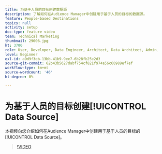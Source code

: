 ```yaml
---
title: 为基于人员的目标创建数据源
description: 了解如何在Audience Manager中创建用于基于人员的目标的数据源。
feature: People-based Destinations
topics: null
activity: setup
doc-type: feature video
team: Technical Marketing
thumbnail: 29006.jpg
kt: 3700
role: User, Developer, Data Engineer, Architect, Data Architect, Admin, Leader
level: Beginner
exl-id: a9d9f3eb-13bb-41b9-9ee7-6b28fb25e2d3
source-git-commit: 62b43b5627dabf754cf821f974a56c60989ef7ef
workflow-type: tm+mt
source-wordcount: '46'
ht-degree: 0%

---
```


# 为基于人员的目标创建[!UICONTROL Data Source]

本视频向您介绍如何在Audience Manager中创建用于基于人员的目标的[!UICONTROL Data Source]。

>[!VIDEO](https://video.tv.adobe.com/v/31956/?quality=12&captions=chi_hans)
